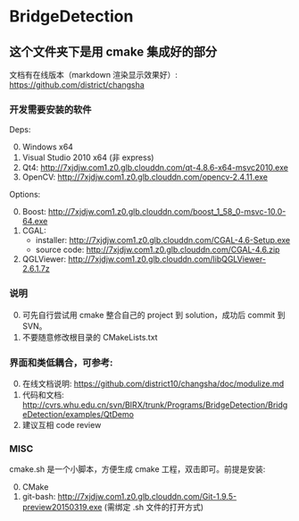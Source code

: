 BridgeDetection
===============

这个文件夹下是用 cmake 集成好的部分
-----------------------------------
文档有在线版本（markdown 渲染显示效果好）: https://github.com/district/changsha

### 开发需要安装的软件

Deps: 

0. Windows x64
0. Visual Studio 2010 x64 (非 express)
0. Qt4: http://7xjdjw.com1.z0.glb.clouddn.com/qt-4.8.6-x64-msvc2010.exe
0. OpenCV: http://7xjdjw.com1.z0.glb.clouddn.com/opencv-2.4.11.exe

Options: 

0. Boost: http://7xjdjw.com1.z0.glb.clouddn.com/boost_1_58_0-msvc-10.0-64.exe
0. CGAL: 
    + installer: http://7xjdjw.com1.z0.glb.clouddn.com/CGAL-4.6-Setup.exe
    + source code: http://7xjdjw.com1.z0.glb.clouddn.com/CGAL-4.6.zip
0. QGLViewer: http://7xjdjw.com1.z0.glb.clouddn.com/libQGLViewer-2.6.1.7z

### 说明

0. 可先自行尝试用 cmake 整合自己的 project 到 solution，成功后 commit 到 SVN。
0. 不要随意修改根目录的 CMakeLists.txt


### 界面和类低耦合，可参考:

0. 在线文档说明: https://github.com/district10/changsha/doc/modulize.md
0. 代码和文档: http://cvrs.whu.edu.cn/svn/BIRX/trunk/Programs/BridgeDetection/BridgeDetection/examples/QtDemo
0. 建议互相 code review


### MISC

cmake.sh 是一个小脚本，方便生成 cmake 工程，双击即可。前提是安装:

0. CMake
0. git-bash: http://7xjdjw.com1.z0.glb.clouddn.com/Git-1.9.5-preview20150319.exe (需绑定 .sh 文件的打开方式)
